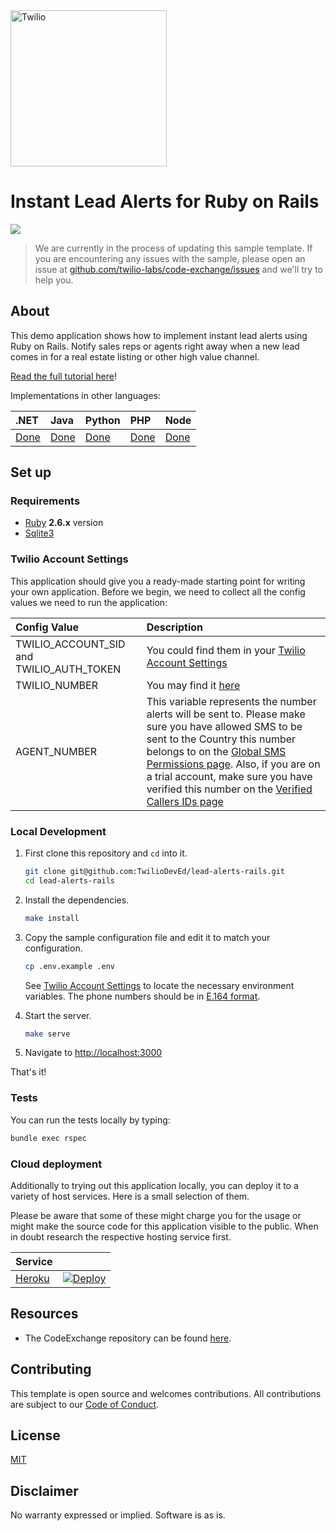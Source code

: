 <a href="https://www.twilio.com">
  <img src="https://static0.twilio.com/marketing/bundles/marketing/img/logos/wordmark-red.svg" alt="Twilio" width="250" />
</a>

# Instant Lead Alerts for Ruby on Rails

![](https://github.com/TwilioDevEd/lead-alerts-rails/workflows/Ruby/badge.svg)

> We are currently in the process of updating this sample template. If you are encountering any issues with the sample, please open an issue at [github.com/twilio-labs/code-exchange/issues](https://github.com/twilio-labs/code-exchange/issues) and we'll try to help you.

## About

This demo application shows how to implement instant lead alerts using Ruby on Rails. Notify sales reps or agents right away when a new lead comes in for a real estate listing or other high value channel.

[Read the full tutorial here](https://www.twilio.com/docs/tutorials/walkthrough/lead-alerts/ruby/rails)!

Implementations in other languages:

| .NET | Java | Python | PHP | Node |
| :--- | :--- | :----- | :-- | :--- |
| [Done](https://github.com/TwilioDevEd/lead-alerts-csharp) | [Done](https://github.com/TwilioDevEd/lead-alerts-servlets)  | [Done](https://github.com/TwilioDevEd/lead-alerts-flask)    | [Done](https://github.com/TwilioDevEd/lead-alerts-laravel) | [Done](https://github.com/TwilioDevEd/lead-alerts-node)  |

## Set up

### Requirements

- [Ruby](https://www.ruby-lang.org/) **2.6.x** version
- [Sqlite3](https://www.sqlite.org/)

### Twilio Account Settings

This application should give you a ready-made starting point for writing your own application.
Before we begin, we need to collect all the config values we need to run the application:

| Config Value | Description |
| :----------  | :---------- |
| TWILIO_ACCOUNT_SID and TWILIO_AUTH_TOKEN | You could find them in your [Twilio Account Settings](https://www.twilio.com/console/account/settings)|
| TWILIO_NUMBER | You may find it [here](https://www.twilio.com/console/phone-numbers/incoming) |
| AGENT_NUMBER |  This variable represents the number alerts will be sent to. Please make sure you have allowed SMS to be sent to the Country this number belongs to on the [Global SMS Permissions page](https://www.twilio.com/console/sms/settings/geo-permissions). Also, if you are on a trial account, make sure you have verified this number on the [Verified Callers IDs page](https://www.twilio.com/console/phone-numbers/verified) |


### Local Development

1. First clone this repository and `cd` into it.

   ```bash
   git clone git@github.com:TwilioDevEd/lead-alerts-rails.git
   cd lead-alerts-rails
   ```

1. Install the dependencies.

   ```bash
   make install
   ```

1. Copy the sample configuration file and edit it to match your configuration.

   ```bash
   cp .env.example .env
   ```

   See [Twilio Account Settings](#twilio-account-settings) to locate the necessary environment variables. The phone numbers should be in [E.164 format](https://www.twilio.com/help/faq/phone-numbers/how-do-i-format-phone-numbers-to-work-internationally).

1. Start the server.

   ```bash
   make serve
   ```

1. Navigate to [http://localhost:3000](http://localhost:3000)

That's it!

### Tests

You can run the tests locally by typing:

```bash
bundle exec rspec
```

### Cloud deployment

Additionally to trying out this application locally, you can deploy it to a variety of host services. Here is a small selection of them.

Please be aware that some of these might charge you for the usage or might make the source code for this application visible to the public. When in doubt research the respective hosting service first.

| Service                           |                                                                                                                                                                                                                           |
| :-------------------------------- | :------------------------------------------------------------------------------------------------------------------------------------------------------------------------------------------------------------------------ |
| [Heroku](https://www.heroku.com/) | [![Deploy](https://www.herokucdn.com/deploy/button.svg)](https://heroku.com/deploy)                                                                                                                                       |

## Resources

- The CodeExchange repository can be found [here](https://github.com/twilio-labs/code-exchange/).

## Contributing

This template is open source and welcomes contributions. All contributions are subject to our [Code of Conduct](https://github.com/twilio-labs/.github/blob/master/CODE_OF_CONDUCT.md).

## License

[MIT](http://www.opensource.org/licenses/mit-license.html)

## Disclaimer

No warranty expressed or implied. Software is as is.

[twilio]: https://www.twilio.com
